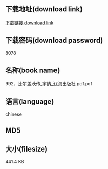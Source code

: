 ## 下载地址(download link)
[下载链接 download link](https://tutu365.netlify.app/?s=992%E3%80%81%E6%AF%94%E5%B0%94%E7%9B%96%E8%8C%A8%E4%BC%A0_%E5%AE%87%E7%BA%B3_%E8%BE%BD%E6%B5%B7%E5%87%BA%E7%89%88%E7%A4%BE.pdf)

## 下载密码(download password)
8078

## 名称(book name)
992、比尔盖茨传_宇纳_辽海出版社.pdf.pdf

## 语言(language)
chinese

## MD5


## 大小(filesize)
441.4 KB
